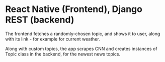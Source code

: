# React Native (Frontend), Django REST (backend)

The frontend fetches a randomly-chosen topic, and shows it to user, along with its link - for example for current weather.

Along with custom topics, the app scrapes CNN and creates instances of Topic class in the backend, for the newest news topics.
